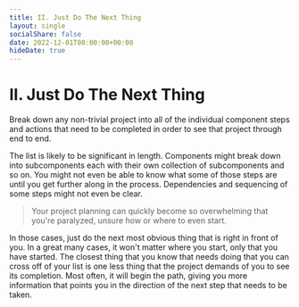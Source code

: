 ```yaml
---
title: II. Just Do The Next Thing
layout: single
socialShare: false
date: 2022-12-01T00:00:00+00:00
hideDate: true
---
```

<!--more-->

# II. Just Do The Next Thing

Break down any non-trivial project into all of the individual component steps and actions that need to be completed in order to see that project through end to end.  

The list is likely to be significant in length.  Components might break down into subcomponents each with their own collection of subcomponents and so on.  You might not even be able to know what some of those steps are until you get further along in the process.  Dependencies and sequencing of some steps might not even be clear.  

> Your project planning can quickly become so overwhelming that you're paralyzed, unsure how or where to even start.  

In those cases, just do the next most obvious thing that is right in front of you.  In a great many cases, it won't matter where you start, only that you have started.  The closest thing that you know that needs doing that you can cross off of your list is one less thing that the project demands of you to see its completion.  Most often, it will begin the path, giving you more information that points you in the direction of the next step that needs to be taken.

